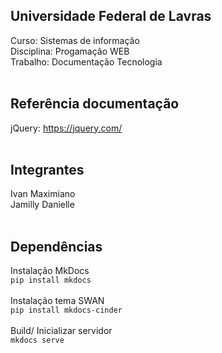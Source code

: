 ## Universidade Federal de Lavras
Curso: Sistemas de informação <br>
Disciplina: Progamação WEB <br>
Trabalho: Documentação Tecnologia <br>
<br>
## Referência documentação
jQuery: https://jquery.com/ <br>
<br>
## Integrantes
Ivan Maximiano<br>
Jamilly Danielle <br>
<br>
## Dependências

Instalação MkDocs <br>
```pip install mkdocs```
<br><br>
Instalação tema SWAN <br>
```pip install mkdocs-cinder```
<br><br>
Build/ Inicializar servidor <br>
```mkdocs serve```
